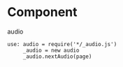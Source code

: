 # Component
  audio
  
    use: audio = require('*/_audio.js')
         _audio = new audio
         _audio.nextAudio(page)
    
